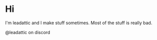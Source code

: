 # Hi
I'm leadattic and I make stuff sometimes.
Most of the stuff is really bad.

@leadattic on discord
